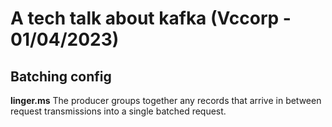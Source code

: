 # A tech talk about kafka (Vccorp - 01/04/2023) 

## Batching config

**linger.ms**
The producer groups together any records that arrive in between request transmissions into a single batched request.
